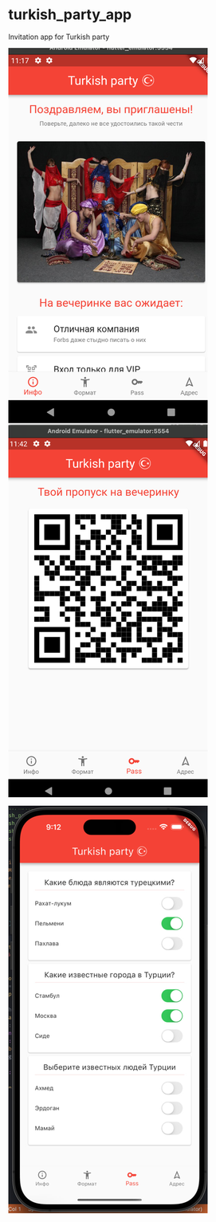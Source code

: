 # turkish_party_app

Invitation app for Turkish party

![preview](preview.png) ![preview](preview2.png)

![preview](preview3.png)




